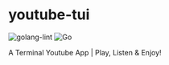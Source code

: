 # youtube-tui
![golang-lint](https://github.com/belikesayantan/youtube-tui/workflows/golangci-lint/badge.svg)
![Go](https://github.com/belikesayantan/youtube-tui/workflows/Go/badge.svg)

A Terminal Youtube App | Play, Listen &amp; Enjoy!
